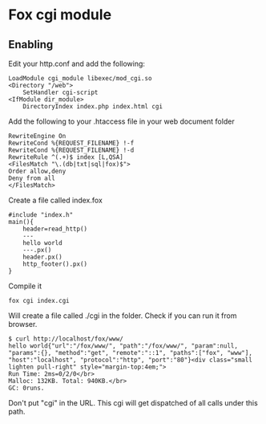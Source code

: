 # Fox cgi module
## Enabling

Edit your http.conf and add the following:
```
LoadModule cgi_module libexec/mod_cgi.so
<Directory "/web">
	SetHandler cgi-script
<IfModule dir_module>
	DirectoryIndex index.php index.html cgi                                                                      
```
Add the following to your .htaccess file in your web document folder
```
RewriteEngine On
RewriteCond %{REQUEST_FILENAME} !-f
RewriteCond %{REQUEST_FILENAME} !-d
RewriteRule ^(.+)$ index [L,QSA]
<FilesMatch "\.(db|txt|sql|fox)$">
Order allow,deny
Deny from all
</FilesMatch>
```
Create a file called index.fox
```
#include "index.h"
main(){
	header=read_http()
	---
	hello world
	---.px()
	header.px()
	http_footer().px()
}
```
Compile it
```
fox cgi index.cgi
```
Will create a file called ./cgi in the folder.
Check if you can run it from browser.
```
$ curl http://localhost/fox/www/
hello world{"url":"/fox/www/", "path":"/fox/www/", "param":null, "params":{}, "method":"get", "remote":"::1", "paths":["fox", "www"], "host":"localhost", "protocol":"http", "port":"80"}<div class="small lighten pull-right" style="margin-top:4em;">
Run Time: 2ms=0/2/0</br>
Malloc: 132KB. Total: 940KB.</br>
GC: 0runs.

```
Don't put "cgi" in the URL. This cgi will get dispatched of all calls under this path.
